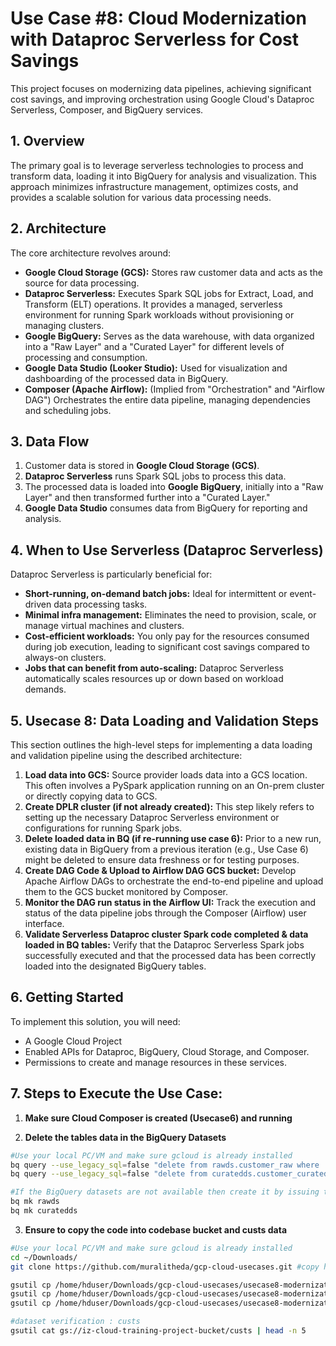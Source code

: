 # Use Case #8: Cloud Modernization with Dataproc Serverless for Cost Savings

This project focuses on modernizing data pipelines, achieving significant cost savings, and improving orchestration using Google Cloud's Dataproc Serverless, Composer, and BigQuery services.

## 1. Overview

The primary goal is to leverage serverless technologies to process and transform data, loading it into BigQuery for analysis and visualization. This approach minimizes infrastructure management, optimizes costs, and provides a scalable solution for various data processing needs.

## 2. Architecture

The core architecture revolves around:

* **Google Cloud Storage (GCS):** Stores raw customer data and acts as the source for data processing.
* **Dataproc Serverless:** Executes Spark SQL jobs for Extract, Load, and Transform (ELT) operations. It provides a managed, serverless environment for running Spark workloads without provisioning or managing clusters.
* **Google BigQuery:** Serves as the data warehouse, with data organized into a "Raw Layer" and a "Curated Layer" for different levels of processing and consumption.
* **Google Data Studio (Looker Studio):** Used for visualization and dashboarding of the processed data in BigQuery.
* **Composer (Apache Airflow):** (Implied from "Orchestration" and "Airflow DAG") Orchestrates the entire data pipeline, managing dependencies and scheduling jobs.

## 3. Data Flow

1.  Customer data is stored in **Google Cloud Storage (GCS)**.
2.  **Dataproc Serverless** runs Spark SQL jobs to process this data.
3.  The processed data is loaded into **Google BigQuery**, initially into a "Raw Layer" and then transformed further into a "Curated Layer."
4.  **Google Data Studio** consumes data from BigQuery for reporting and analysis.

## 4. When to Use Serverless (Dataproc Serverless)

Dataproc Serverless is particularly beneficial for:

* **Short-running, on-demand batch jobs:** Ideal for intermittent or event-driven data processing tasks.
* **Minimal infra management:** Eliminates the need to provision, scale, or manage virtual machines and clusters.
* **Cost-efficient workloads:** You only pay for the resources consumed during job execution, leading to significant cost savings compared to always-on clusters.
* **Jobs that can benefit from auto-scaling:** Dataproc Serverless automatically scales resources up or down based on workload demands.

## 5. Usecase 8: Data Loading and Validation Steps

This section outlines the high-level steps for implementing a data loading and validation pipeline using the described architecture:

1.  **Load data into GCS:** Source provider loads data into a GCS location. This often involves a PySpark application running on an On-prem cluster or directly copying data to GCS.
2.  **Create DPLR cluster (if not already created):** This step likely refers to setting up the necessary Dataproc Serverless environment or configurations for running Spark jobs.
3.  **Delete loaded data in BQ (if re-running use case 6):** Prior to a new run, existing data in BigQuery from a previous iteration (e.g., Use Case 6) might be deleted to ensure data freshness or for testing purposes.
4.  **Create DAG Code & Upload to Airflow DAG GCS bucket:** Develop Apache Airflow DAGs to orchestrate the end-to-end pipeline and upload them to the GCS bucket monitored by Composer.
5.  **Monitor the DAG run status in the Airflow UI:** Track the execution and status of the data pipeline jobs through the Composer (Airflow) user interface.
6.  **Validate Serverless Dataproc cluster Spark code completed & data loaded in BQ tables:** Verify that the Dataproc Serverless Spark jobs successfully executed and that the processed data has been correctly loaded into the designated BigQuery tables.

## 6. Getting Started

To implement this solution, you will need:

* A Google Cloud Project
* Enabled APIs for Dataproc, BigQuery, Cloud Storage, and Composer.
* Permissions to create and manage resources in these services.

## 7. Steps to Execute the Use Case:

1. **Make sure Cloud Composer is created (Usecase6) and running**

2. **Delete the tables data in the BigQuery Datasets**

```bash
#Use your local PC/VM and make sure gcloud is already installed
bq query --use_legacy_sql=false "delete from rawds.customer_raw where  1=1;"
bq query --use_legacy_sql=false "delete from curatedds.customer_curated where 1=1;"

#If the BigQuery datasets are not available then create it by issuing the below commands
bq mk rawds
bq mk curatedds
```

3. **Ensure to copy the code into codebase bucket and custs data**
```bash
#Use your local PC/VM and make sure gcloud is already installed
cd ~/Downloads/ 
git clone https://github.com/muralitheda/gcp-cloud-usecases.git #copy his repo url from github  

gsutil cp /home/hduser/Downloads/gcp-cloud-usecases/usecase8-modernization3-gcp-serverless-dataproc-bigquery-airflowcomposer/Usecase8_serverless_spark_gcs_bq_DAG3.py gs://iz-cloud-training-project-bucket/codebase/
gsutil cp /home/hduser/Downloads/gcp-cloud-usecases/usecase8-modernization3-gcp-serverless-dataproc-bigquery-airflowcomposer/Usecase8_serverless_spark_gcs_bq_DAG3_10mins_scheduler.py gs://iz-cloud-training-project-bucket/codebase/
gsutil cp /home/hduser/Downloads/gcp-cloud-usecases/usecase8-modernization3-gcp-serverless-dataproc-bigquery-airflowcomposer/code_Usecase6_step1_gcs_bq.py gs://iz-cloud-training-project-bucket/codebase/

#dataset verification : custs
gsutil cat gs://iz-cloud-training-project-bucket/custs | head -n 5
```